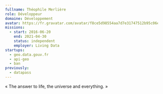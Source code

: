 ```yaml
---
fullname: Théophile Merlière
role: Développeur
domaine: Développement
avatar: https://fr.gravatar.com/avatar/f8ce5d98554aa7d7e31747512b95c06e?size=512
missions:
  - start: 2016-06-20
    end: 2021-04-30
    status: independent
    employer: Living Data
startups:
  - geo.data.gouv.fr
  - api-geo
  - ban
previously:
  - datapass
---
```


« The answer to life, the universe and everything. »
